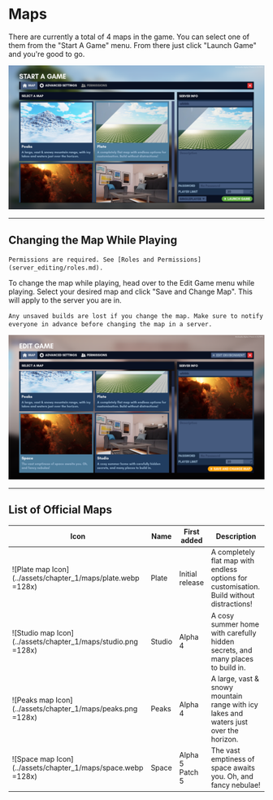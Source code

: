 # Maps

There are currently a total of 4 maps in the game. You can select one of them from the "Start A Game" menu. From there just click "Launch Game" and you're good to go.

<img src="../assets/chapter_1/maps/start_game_map.png" alt="Start a game map tab"/>

---
## Changing the Map While Playing

```admonish note
Permissions are required. See [Roles and Permissions](server_editing/roles.md).
```

To change the map while playing, head over to the Edit Game menu while playing. Select your desired map and click "Save and Change Map". This will apply to the server you are in.

``` admonish warning
Any unsaved builds are lost if you change the map. Make sure to notify everyone in advance before changing the map in a server.
```

<img src="../assets/chapter_1/maps/edit_game_map.png" alt="Edit game map tab"/>

---
## List of Official Maps

| Icon                                                          | Name   | First added     | Description                                                                               |
|---------------------------------------------------------------|--------|-----------------|-------------------------------------------------------------------------------------------|
| ![Plate map Icon](../assets/chapter_1/maps/plate.webp =128x)  | Plate  | Initial release | A completely flat map with endless options for customisation. Build without distractions! |
| ![Studio map Icon](../assets/chapter_1/maps/studio.png =128x) | Studio | Alpha 4         | A cosy summer home with carefully hidden secrets, and many places to build in.            |
| ![Peaks map Icon](../assets/chapter_1/maps/peaks.png =128x)   | Peaks  | Alpha 4         | A large, vast & snowy mountain range with icy lakes and waters just over the horizon.     |
| ![Space map Icon](../assets/chapter_1/maps/space.webp =128x)  | Space  | Alpha 5 Patch 5 | The vast emptiness of space awaits you. Oh, and fancy nebulae!                            |